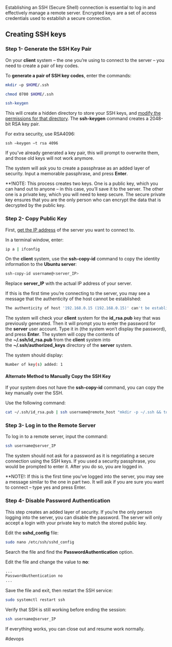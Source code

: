 Establishing an SSH (Secure Shell) connection is essential to log in and effectively manage a remote server. Encrypted keys are a set of access credentials used to establish a secure connection.

## Creating SSH keys

### Step 1- Generate the SSH Key Pair

On your **client** system – the one you’re using to connect to the server – you need to create a pair of key codes.

To **generate a pair of SSH key codes**, enter the commands:
	
```bash
mkdir –p $HOME/.ssh
```
	
```bash
chmod 0700 $HOME/.ssh
```
	
```bash
ssh-keygen
```
	
This will create a hidden directory to store your SSH keys, and [modify the permissions for that directory](https://phoenixnap.com/kb/linux-file-permissions). The **ssh-keygen** command creates a 2048-bit RSA key pair.

For extra security, use RSA4096:

```
ssh –keygen –t rsa 4096
```

If you’ve already generated a key pair, this will prompt to overwrite them, and those old keys will not work anymore.

The system will ask you to create a passphrase as an added layer of security. Input a memorable passphrase, and press **Enter**.

**!NOTE: This process creates two keys. One is a public key, which you can hand out to anyone – in this case, you’ll save it to the server. The other one is a private key, which you will need to keep secure. The secure private key ensures that you are the only person who can encrypt the data that is decrypted by the public key.

### Step 2- Copy Public Key

First, [get the IP address](https://phoenixnap.com/kb/how-to-find-ip-address-linux) of the server you want to connect to.

In a terminal window, enter:

```bash
ip a | ifconfig
```

On the **client** system, use the **ssh-copy-id** command to copy the identity information to the **Ubuntu server**:

```bash
ssh-copy-id username@<server_IP>
```

Replace **server_IP** with the actual IP address of your server.

If this is the first time you’re connecting to the server, you may see a message that the authenticity of the host cannot be established:

```bash
The authenticity of host '192.168.0.15 (192.168.0.15)' can't be established. ECDSA key fingerprint is fd:fd:d4:f9:77:fe:73:84:e1:55:00:ad:d6:6d:22:fe. Are you sure you want to continue connecting (yes/no)?
```
The system will check your **client** system for the **id_rsa.pub** key that was previously generated. Then it will prompt you to enter the password for the **server** user account. Type it in (the system won’t display the password), and press **Enter**.
The system will copy the contents of the **~/.ssh/id_rsa.pub** from the **client** system into the **~/.ssh/authorized_keys** directory of the **server** system.

The system should display:

```bash
Number of key(s) added: 1
```

#### Alternate Method to Manually Copy the SSH Key

If your system does not have the **ssh-copy-id** command, you can copy the key manually over the SSH.

Use the following command:
```bash
cat ~/.ssh/id_rsa.pub | ssh username@remote_host "mkdir -p ~/.ssh && touch ~/.ssh/authorized_keys && chmod -R go= ~/.ssh && cat >> ~/.ssh/authorized_keys"
```

### Step 3- Log in to the Remote Server
To log in to a remote server, input the command:
```bash
ssh username@server_IP
```
The system should not ask for a password as it is negotiating a secure connection using the SSH keys. If you used a security passphrase, you would be prompted to enter it. After you do so, you are logged in.

**NOTE!: If this is the first time you’ve logged into the server, you may see a message similar to the one in part two. It will ask if you are sure you want to connect – type yes and press Enter.

### Step 4- Disable Password Authentication
This step creates an added layer of security. If you’re the only person logging into the server, you can disable the password. The server will only accept a login with your private key to match the stored public key.

Edit the **sshd_config** file:
```bash
sudo nano /etc/ssh/sshd_config
```
Search the file and find the **PasswordAuthentication** option.

Edit the file and change the value to **no**:
```bash
...
PasswordAuthentication no
...
```
Save the file and exit, then restart the SSH service:
```bash
sudo systemctl restart ssh
```
Verify that SSH is still working before ending the session:
```bash
ssh username@server_IP
```
If everything works, you can close out and resume work normally.

#devops 